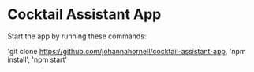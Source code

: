 # Cocktail Assistant App

Start the app by running these commands:

'git clone https://github.com/johannahornell/cocktail-assistant-app, 'npm install', 'npm start'
